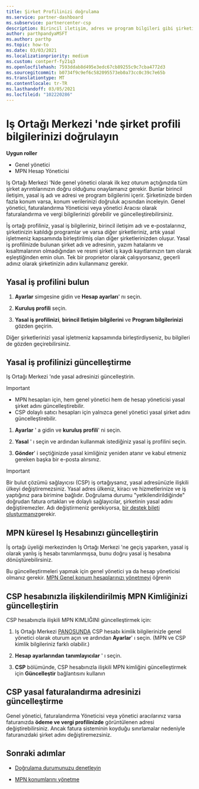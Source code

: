 ```yaml
---
title: Şirket Profilinizi doğrulama
ms.service: partner-dashboard
ms.subservice: partnercenter-csp
description: Birincil iletişim, adres ve program bilgileri gibi şirketinizin ayrıntılarını nasıl doğrulayacağınızı öğrenin. Yasal ve fatura adreslerinizi de güncelleştirebilirsiniz.
author: parthpandyaMSFT
ms.author: parthp
ms.topic: how-to
ms.date: 03/03/2021
ms.localizationpriority: medium
ms.custom: contperf-fy21q3
ms.openlocfilehash: 7593ddab8d495e3edc67cb89255c9c7cba4772d3
ms.sourcegitcommit: b0734f9c9ef6c582095573eb0a73cc0c39c7e65b
ms.translationtype: MT
ms.contentlocale: tr-TR
ms.lasthandoff: 03/05/2021
ms.locfileid: "102220286"
---
```

# <a name="verify-your-company-profile-information-in-partner-center"></a>Iş Ortağı Merkezi 'nde şirket profili bilgilerinizi doğrulayın

**Uygun roller**

- Genel yönetici
- MPN Hesap Yöneticisi

Iş Ortağı Merkezi 'Nde genel yönetici olarak ilk kez oturum açtığınızda tüm şirket ayrıntılarınızın doğru olduğunu onaylamanız gerekir. Bunlar birincil iletişim, yasal iş adı ve adresi ve program bilgilerini içerir. Şirketinizde birden fazla konum varsa, konum verilerinizi doğruluk açısından inceleyin. Genel yönetici, faturalandırma Yöneticisi veya yönetici Aracısı olarak faturalandırma ve vergi bilgilerinizi görebilir ve güncelleştirebilirsiniz.

İş ortağı profiliniz, yasal iş bilgileriniz, birincil iletişim adı ve e-postalarınız, şirketinizin katıldığı programlar ve varsa diğer şirketleriniz, artık yasal işletmeniz kapsamında birleştirilmiş olan diğer şirketlerinizden oluşur. Yasal iş profilinizde bulunan şirket adı ve adresinin, yazım hatalarını ve kısaltmalarının olmadığından ve resmi şirket iş kaydı kayıtlarınızın tam olarak eşleştiğinden emin olun. Tek bir proprietor olarak çalışıyorsanız, geçerli adınız olarak şirketinizin adını kullanmanız gerekir.



## <a name="locate-the-legal-business-profile"></a>Yasal iş profilini bulun

1. **Ayarlar** simgesine gidin ve **Hesap ayarları**' nı seçin.
 
1. **Kuruluş profili** seçin. 

2. **Yasal iş profilinizi**, **birincil Iletişim bilgilerini** ve **Program bilgilerinizi** gözden geçirin.

Diğer şirketlerinizi yasal işletmeniz kapsamında birleştirdiyseniz, bu bilgileri de gözden geçirebilirsiniz. 

## <a name="update-your-legal-business-profile"></a>Yasal iş profilinizi güncelleştirme

Iş Ortağı Merkezi 'nde yasal adresinizi güncelleştirin.

>[!Important]
>- MPN hesapları için, hem genel yönetici hem de hesap yöneticisi yasal şirket adını güncelleştirebilir.
>- CSP dolaylı satıcı hesapları için yalnızca genel yönetici yasal şirket adını güncelleştirebilir. 

1. **Ayarlar** ' a gidin ve **kuruluş profili**' ni seçin.

2. **Yasal** ' ı seçin ve ardından kullanmak istediğiniz yasal iş profilini seçin.
 
1. **Gönder**' i seçtiğinizde yasal kimliğiniz yeniden atanır ve kabul etmeniz gereken başka bir e-posta alırsınız.

>[!Important]
>Bir bulut çözümü sağlayıcısı (CSP) iş ortağıysanız, yasal adresünüzle ilişkili ülkeyi değiştiremezsiniz. Yasal adres ülkeniz, kiracı ve hizmetlerinize ve iş yaptığınız para birimine bağlıdır. Doğrulama durumu "yetkilendirildiğinde" doğrudan fatura ortakları ve dolaylı sağlayıcılar, şirketinin yasal adını değiştiremezler. Adı değiştirmeniz gerekiyorsa, [bir destek bileti oluşturmanız](https://partner.microsoft.com/dashboard/support/servicerequests/create?stage=2&topicid=eb74583c-61b3-2124-bffc-00920e0ae772)gerekir.


## <a name="update-your-mpn-global-business-account"></a>MPN küresel Iş Hesabınızı güncelleştirin

İş ortağı üyeliği merkezinden Iş Ortağı Merkezi 'ne geçiş yaparken, yasal iş olarak yanlış iş hesabı tanımlanmışsa, bunu doğru yasal iş hesabına dönüştürebilirsiniz.

Bu güncelleştirmeleri yapmak için genel yönetici ya da hesap yöneticisi olmanız gerekir. [MPN Genel konum hesaplarınızı yönetmeyi](manage-locations.md) öğrenin


## <a name="update-your-mpn-id-associated-with-your-csp-account"></a>CSP hesabınızla ilişkilendirilmiş MPN Kimliğinizi güncelleştirin

CSP hesabınızla ilişkili MPN KIMLIĞINI güncelleştirmek için:

1. Iş Ortağı Merkezi [PANOSUNDA](https://partner.microsoft.com/dashboard/home) CSP hesabı kimlik bilgilerinizle genel yönetici olarak oturum açın ve ardından **Ayarlar**' ı seçin. (MPN ve CSP kimlik bilgileriniz farklı olabilir.)
 
1. **Hesap ayarlarından** **tanımlayıcılar** ' ı seçin.

1. **CSP** bölümünde, CSP hesabınızla ilişkili MPN kimliğini güncelleştirmek için **Güncelleştir** bağlantısını kullanın 


## <a name="update-your-csp-legal-billing-address"></a>CSP yasal faturalandırma adresinizi güncelleştirme

Genel yönetici, faturalandırma Yöneticisi veya yönetici aracılarınız varsa faturanızda **ödeme ve vergi profilinizde** görüntülenen adresi değiştirebilirsiniz. Ancak fatura sisteminin koyduğu sınırlamalar nedeniyle faturanızdaki şirket adını değiştiremezsiniz.



## <a name="next-steps"></a>Sonraki adımlar

- [Doğrulama durumunuzu denetleyin](verification-responses.md)

- [MPN konumlarını yönetme](manage-locations.md)
